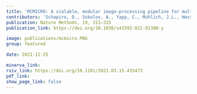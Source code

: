 ```yaml
---
title: 'MCMICRO: A scalable, modular image-processing pipeline for multiplexed tissue imaging.'
contributors: 'Schapiro, D., Sokolov, A., Yapp, C., Muhlich, J.L., Hess, J., Lin, J-R., Chen, Y-A., Nariya, M.K., ... Sorger, P.K. (2021)'
publication: Nature Methods, 19, 311–315
publication_link: https://doi.org/10.1038/s41592-021-01308-y

image: publications/mcmicro.PNG
group: featured

date: 2021-11-25

minerva_link:
rxiv_link: https://doi.org/10.1101/2021.03.15.435473
pdf_link:
show_page_link: false
---
```

